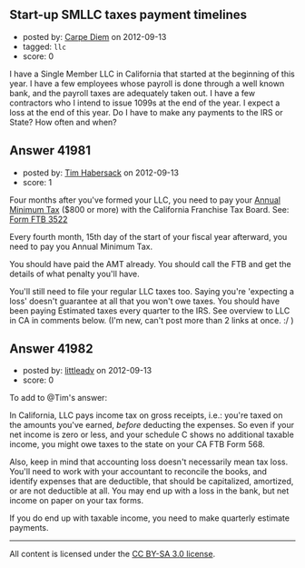 ## Start-up SMLLC taxes payment timelines

- posted by: [Carpe Diem](https://stackexchange.com/users/-1/19657-carpe-diem) on 2012-09-13
- tagged: `llc`
- score: 0

I have a Single Member LLC in California that started at the beginning of this year. I have a few employees whose payroll is done through a well known bank, and the payroll taxes are adequately taken out. I have a few contractors who I intend to issue 1099s at the end of the year. I expect a loss at the end of this year. Do I have to make any payments to the IRS or State? How often and when?


## Answer 41981

- posted by: [Tim Habersack](https://stackexchange.com/users/-1/19034-tim-habersack) on 2012-09-13
- score: 1

Four months after you've formed your LLC, you need to pay your [Annual Minimum Tax](http://www.ftb.ca.gov/businesses/bus_structures/LLcompany.shtml) ($800 or more) with the California Franchise Tax Board. See: [Form FTB 3522](http://www.ftb.ca.gov/forms/2008/08_568toc.shtml)

Every fourth month, 15th day of the start of your fiscal year afterward, you need to pay you Annual Minimum Tax.

You should have paid the AMT already. You should call the FTB and get the details of what penalty you'll have.

You'll still need to file your regular LLC taxes too. Saying you're 'expecting a loss' doesn't guarantee at all that you won't owe taxes. You should have been paying Estimated taxes every quarter to the IRS. See overview to LLC in CA in comments below. (I'm new, can't post more than 2 links at once. :/  )


## Answer 41982

- posted by: [littleadv](https://stackexchange.com/users/-1/13808-littleadv) on 2012-09-13
- score: 0

To add to @Tim's answer:

In California, LLC pays income tax on gross receipts, i.e.: you're taxed on the amounts you've earned, *before* deducting the expenses. So even if your net income is zero or less, and your schedule C shows no additional taxable income, you might owe taxes to the state on your CA FTB Form 568.

Also, keep in mind that accounting loss doesn't necessarily mean tax loss. You'll need to work with your accountant to reconcile the books, and identify expenses that are deductible, that should be capitalized, amortized, or are not deductible at all. You may end up with a loss in the bank, but net income on paper on your tax forms.

If you do end up with taxable income, you need to make quarterly estimate payments.



---

All content is licensed under the [CC BY-SA 3.0 license](https://creativecommons.org/licenses/by-sa/3.0/).
